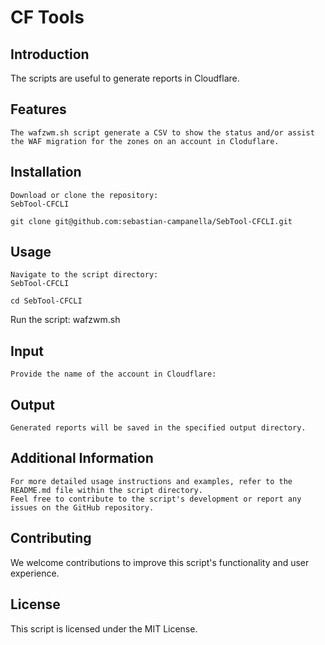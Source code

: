 # CF Tools

## Introduction

The scripts are useful to generate reports in Cloudflare.

## Features

    The wafzwm.sh script generate a CSV to show the status and/or assist the WAF migration for the zones on an account in Cloduflare.
    

## Installation

    Download or clone the repository:
    SebTool-CFCLI

    git clone git@github.com:sebastian-campanella/SebTool-CFCLI.git

## Usage

    Navigate to the script directory:
    SebTool-CFCLI

    cd SebTool-CFCLI
    
Run the script:
wafzwm.sh

## Input

    Provide the name of the account in Cloudflare:


## Output

    Generated reports will be saved in the specified output directory.

## Additional Information

    For more detailed usage instructions and examples, refer to the README.md file within the script directory.
    Feel free to contribute to the script's development or report any issues on the GitHub repository.

## Contributing

We welcome contributions to improve this script's functionality and user experience.

## License

This script is licensed under the MIT License.
